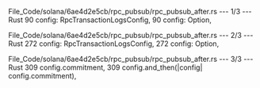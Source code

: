 File_Code/solana/6ae4d2e5cb/rpc_pubsub/rpc_pubsub_after.rs --- 1/3 --- Rust
90         config: RpcTransactionLogsConfig,                                                                                                                 90         config: Option<RpcTransactionLogsConfig>,

File_Code/solana/6ae4d2e5cb/rpc_pubsub/rpc_pubsub_after.rs --- 2/3 --- Rust
272         config: RpcTransactionLogsConfig,                                                                                                                272         config: Option<RpcTransactionLogsConfig>,

File_Code/solana/6ae4d2e5cb/rpc_pubsub/rpc_pubsub_after.rs --- 3/3 --- Rust
309             config.commitment,                                                                                                                           309             config.and_then(|config| config.commitment),

